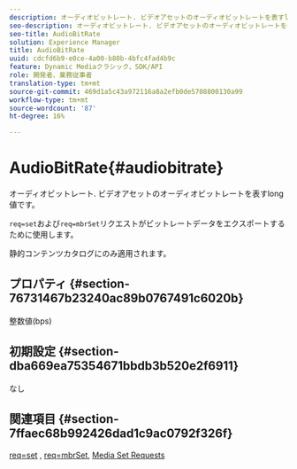 ```yaml
---
description: オーディオビットレート. ビデオアセットのオーディオビットレートを表すlong値です。
seo-description: オーディオビットレート. ビデオアセットのオーディオビットレートを表すlong値です。
seo-title: AudioBitRate
solution: Experience Manager
title: AudioBitRate
uuid: cdcfd6b9-e0ce-4a00-b80b-4bfc4fad4b9c
feature: Dynamic Mediaクラシック，SDK/API
role: 開発者、業務従事者
translation-type: tm+mt
source-git-commit: 469d1a5c43a972116a8a2efb0de5708800130a99
workflow-type: tm+mt
source-wordcount: '87'
ht-degree: 16%

---
```



# AudioBitRate{#audiobitrate}

オーディオビットレート. ビデオアセットのオーディオビットレートを表すlong値です。

`req=set`および`req=mbrSet`リクエストがビットレートデータをエクスポートするために使用します。

静的コンテンツカタログにのみ適用されます。

## プロパティ {#section-76731467b23240ac89b0767491c6020b}

整数値(bps)

## 初期設定 {#section-dba669ea75354671bbdb3b520e2f6911}

なし

## 関連項目 {#section-7ffaec68b992426dad1c9ac0792f326f}

[req=set](../../../../../is-api/http-ref/image-serving-api-ref/c-http-protocol-reference/c-command-reference/r-req/r-set.md#reference-2cac1a03eaf44a7986e18f2898384f98) ,  [req=mbrSet](../../../../../is-api/http-ref/image-serving-api-ref/c-http-protocol-reference/c-command-reference/r-req/r-mbrset.md#reference-603d75babde74508a878c27bd4cced73),  [Media Set Requests](../../../../../is-api/http-ref/image-serving-api-ref/c-http-protocol-reference/c-syntax-and-features/r-media-set-requests.md#reference-f2f2aa11208b47609fe17848d3b86a0b)
